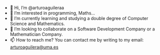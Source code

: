 - 👋 Hi, I’m @arturoaguileraa
- 👀 I’m interested in programming, Maths...
- 🌱 I’m currently learning and studying a double degree of Computer Science and Mathematics.
- 💞️ I’m looking to collaborate on a Software Development Company or a Mathematician Company. 
- 📫 How to reach me? You can contact me by writing to my email: arturoaguilera@uma.es

<!---
arturoaguileraa/arturoaguileraa is a ✨ special ✨ repository because its `README.md` (this file) appears on your GitHub profile.
You can click the Preview link to take a look at your changes.
--->
